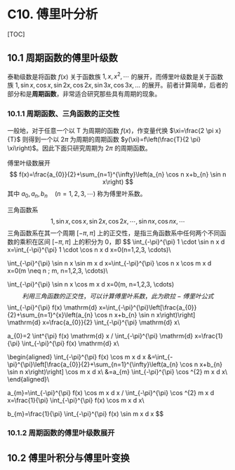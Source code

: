 # C10. 傅里叶分析

[TOC]

## 10.1 周期函数的傅里叶级数

泰勒级数是将函数 $f(x)$ 关于函数族 $1, x, x^{2}, \cdots$  的展开，而傅里叶级数是关于函数族 $1, \sin x, \cos x, \sin 2 x, \cos 2 x, \sin 3 x, \cos 3 x, \dots$ 的展开。前者计算简单，后者的部分和是**周期函数**，非常适合研究那些具有周期的现象。

### 10.1.1 周期函数、三角函数的正交性

一般地，对于任意一个以 T 为周期的函数 $f(x)$，作变量代换 $\xi=\frac{2 \pi x}{T}$ 则得到一个以 $2\pi$ 为周期的周期函数 $y(\xi)=f\left(\frac{T}{2 \pi} \xi\right)$。因此下面只研究周期为 $2\pi​$ 的周期函数。

傅里叶级数展开
$$
f(x)=\frac{a_{0}}{2}+\sum_{n=1}^{\infty}\left(a_{n} \cos n x+b_{n} \sin n x\right)
$$
其中 $a_{0}, a_{n}, b_{n} \quad(n=1,2,3, \cdots)$ 称为傅里叶系数。

三角函数系
$$
1, \sin x, \cos x, \sin 2 x, \cos 2 x, \cdots, \sin n x, \cos n x, \cdots
$$
三角函数系在其一个周期 $[-\pi,\pi]$ 上的正交性，是指三角函数系中任何两个不同函数的乘积在区间 $[-\pi,\pi]$ 上的积分为 0，即
$$
\int_{-\pi}^{\pi} 1 \cdot \sin n x d x=\int_{-\pi}^{\pi} 1 \cdot \cos n x d x=0(n=1,2,3, \cdots)\\

\int_{-\pi}^{\pi} \sin n x \sin m x d x=\int_{-\pi}^{\pi} \cos n x \cos m x d x=0(m \neq n ; m, n=1,2,3, \cdots)\\

\int_{-\pi}^{\pi} \sin n x \cos m x d x=0(m, n=1,2,3, \cdots)
$$
利用三角函数的正交性，可以计算傅里叶系数，此为欧拉-傅里叶公式
$$
\int_{-\pi}^{\pi} f(x) \mathrm{d} x=\int_{-\pi}^{\pi}\left[\frac{a_{0}}{2}+\sum_{n=1}^{x}\left(a_{n} \cos n x+b_{n} \sin n x\right)\right] \mathrm{d} x=\frac{a_{0}}{2} \int_{-\pi}^{\pi} \mathrm{d} x\\

a_{0}=2 \int^{\pi} f(x) \mathrm{d} x / \int_{-\pi}^{\pi} \mathrm{d} x=\frac{1}{\pi} \int_{-\pi}^{\pi} f(x) \mathrm{d} x\\

\begin{aligned}
\int_{-\pi}^{\pi} f(x) \cos m x d x
&=\int_{-\pi}^{\pi}\left[\frac{a_{0}}{2}+\sum_{n=1}^{\infty}\left(a_{n} \cos n x+b_{n} \sin n x\right)\right] \cos m x d x\\
&=a_{m} \int_{-\pi}^{\pi} \cos ^{2} m x d x\\
\end{aligned}\\

a_{m}=\int_{-\pi}^{\pi} f(x) \cos m x d x / \int_{-\pi}^{\pi} \cos ^{2} m x d x=\frac{1}{\pi} \int_{-\pi}^{\pi} f(x) \cos m x d x\\

b_{m}=\frac{1}{\pi} \int_{-\pi}^{\pi} f(x) \sin m x d x
$$

### 10.1.2 周期函数的傅里叶级数展开



## 10.2 傅里叶积分与傅里叶变换